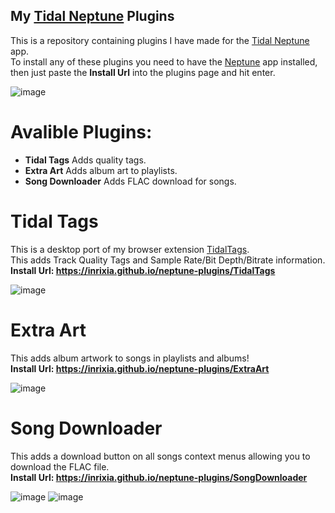 ## My [Tidal Neptune](https://github.com/uwu/neptune) Plugins

This is a repository containing plugins I have made for the [Tidal Neptune](https://github.com/uwu/neptune) app.  
To install any of these plugins you need to have the [Neptune](https://github.com/uwu/neptune) app installed, then just paste the **Install Url** into the plugins page and hit enter.

![image](https://github.com/Inrixia/neptune-plugins/assets/6373693/a997156c-a281-46ec-992a-397a742dd146)

# Avalible Plugins:

- **Tidal Tags** Adds quality tags.
- **Extra Art** Adds album art to playlists.
- **Song Downloader** Adds FLAC download for songs.

# Tidal Tags

This is a desktop port of my browser extension [TidalTags](https://github.com/Inrixia/TidalTags).  
This adds Track Quality Tags and Sample Rate/Bit Depth/Bitrate information.
**Install Url: https://inrixia.github.io/neptune-plugins/TidalTags**

![image](https://github.com/Inrixia/neptune-plugins/assets/6373693/fcd819b7-d0c5-46eb-9f06-b8150dc8351b)



# Extra Art

This adds album artwork to songs in playlists and albums!  
**Install Url: https://inrixia.github.io/neptune-plugins/ExtraArt**

![image](https://github.com/Inrixia/neptune-plugins/assets/6373693/14a8e540-867f-46bf-b953-1a24dd83fb50)


# Song Downloader

This adds a download button on all songs context menus allowing you to download the FLAC file.  
**Install Url: https://inrixia.github.io/neptune-plugins/SongDownloader**

![image](https://github.com/Inrixia/neptune-plugins/assets/6373693/11d7c057-633f-4f0e-a9a3-00ef42b739b2)
![image](https://github.com/Inrixia/neptune-plugins/assets/6373693/94012be7-b115-43b1-a7e9-bf55b950c03b)

